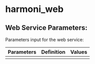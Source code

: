 # harmoni_web


## Web Service Parameters:
Parameters input for the web service: 

| Parameters           | Definition | Values |
|----------------------|------------|--------|
|                      |            |        |
